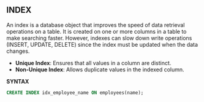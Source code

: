 ## INDEX
An index is a database object that improves the speed of data retrieval operations on a table. It is created on one or more columns in a table to make searching faster. However, indexes can slow down write operations (INSERT, UPDATE, DELETE) since the index must be updated when the data changes.
-   **Unique Index**: Ensures that all values in a column are distinct.
-   **Non-Unique Index**: Allows duplicate values in the indexed column.

**SYNTAX**
```sql
CREATE INDEX idx_employee_name ON employees(name);
```
